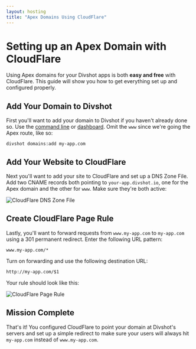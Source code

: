 ```yaml
---
layout: hosting
title: "Apex Domains Using CloudFlare"
---
```


# Setting up an Apex Domain with CloudFlare

<p class="lead">Using Apex domains for your Divshot apps is both <b>easy and free</b> with CloudFlare. This guide will show you how to get everything set up and configured properly.</p>

## Add Your Domain to Divshot

First you'll want to add your domain to Divshot if you haven't already done so. Use the [command line](/guides/domains) or [dashboard](https://dashboard.divshot.com). Omit the `www` since we're going the Apex route, like so:

    divshot domains:add my-app.com

## Add Your Website to CloudFlare

Next you'll want to add your site to CloudFlare and set up a DNS Zone File. Add two CNAME records both pointing to `your-app.divshot.io`, one for the Apex domain and the other for `www`. Make sure they're both active:

<img src="{% asset_path guides/cloudflare-dns-zone-file.png %}" alt="CloudFlare DNS Zone File" class="img-responsive">

## Create CloudFlare Page Rule

Lastly, you'll want to forward requests from `www.my-app.com` to `my-app.com` using a 301 permanent redirect. Enter the following URL pattern:

    www.my-app.com/*

Turn on forwarding and use the following destination URL:

    http://my-app.com/$1

Your rule should look like this:

<img src="{% asset_path guides/cloudflare-page-rule.png %}" alt="CloudFlare Page Rule" class="img-responsive">

## Mission Complete

That's it! You configured CloudFlare to point your domain at Divshot's servers and set up a simple redirect to make sure your users will always hit `my-app.com` instead of `www.my-app.com`.
